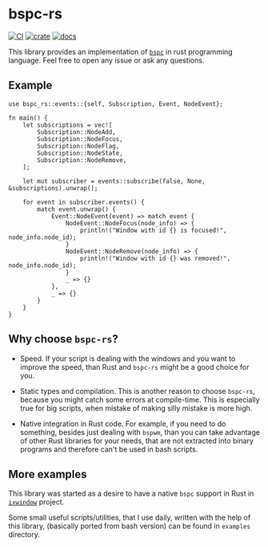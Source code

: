 # bspc-rs

[![CI](https://github.com/andreykaere/bspc-rs/workflows/CI/badge.svg)](https://github.com/andreykaere/bspc-rs/actions)
[![crate](https://img.shields.io/crates/v/bspc-rs.svg)](https://crates.io/crates/bspc-rs)
[![docs](https://docs.rs/bspc-rs/badge.svg)](https://docs.rs/bspc-rs)

This library provides an implementation of
[`bspc`](https://github.com/baskerville/bspwm) in rust programming language.
Feel free to open any issue or ask any questions.



## Example

```rust, no_run
use bspc_rs::events::{self, Subscription, Event, NodeEvent};

fn main() {
    let subscriptions = vec![
        Subscription::NodeAdd,
        Subscription::NodeFocus,
        Subscription::NodeFlag,
        Subscription::NodeState,
        Subscription::NodeRemove,
    ];

    let mut subscriber = events::subscribe(false, None, &subscriptions).unwrap();

    for event in subscriber.events() {
        match event.unwrap() {
            Event::NodeEvent(event) => match event {
                NodeEvent::NodeFocus(node_info) => {
                    println!("Window with id {} is focused!", node_info.node_id);
                }
                NodeEvent::NodeRemove(node_info) => {
                    println!("Window with id {} was removed!", node_info.node_id);
                }
                _ => {}
            },
            _ => {}
        }
    }
}
```

## Why choose `bspc-rs`?

- Speed. If your script is dealing with the windows and you want to improve
  the speed, than Rust and `bspc-rs` might be a good choice for you. 

- Static types and compilation. This is another reason to choose `bspc-rs`, 
  because you might catch some errors at compile-time. This is especially true
  for big scripts, when mistake of making silly mistake is more high.

- Native integration in Rust code. For example, if you need to do something,
  besides just dealing with `bspwm`, than you can take advantage of other Rust
  libraries for your needs, that are not extracted into binary programs and
  therefore can't be used in bash scripts.


## More examples

This library was started as a desire to have a native `bspc` support in Rust
in [`ixwindow`](https://github.com/andreykaere/ixwindow) project. 

Some small useful scripts/utilities, that I use daily, written with the help of
this library, (basically ported from bash version) can be found in `examples` directory.

